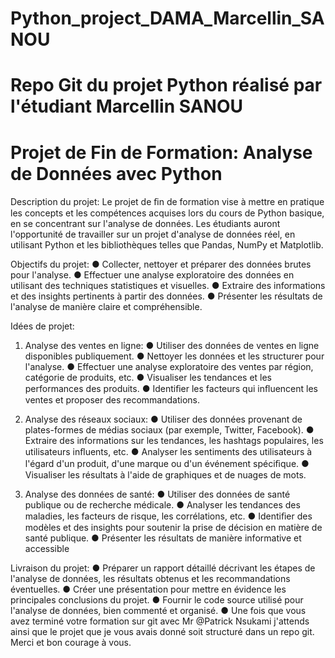 # Python_project_DAMA_Marcellin_SANOU
# Repo Git du projet Python réalisé par l'étudiant Marcellin SANOU
# Projet de Fin de Formation: Analyse de Données avec Python
Description du projet:
Le projet de ﬁn de formation vise à mettre en pratique les concepts et les compétences acquises
lors du cours de Python basique, en se concentrant sur l'analyse de données. Les étudiants auront
l'opportunité de travailler sur un projet d'analyse de données réel, en utilisant Python et les
bibliothèques telles que Pandas, NumPy et Matplotlib.


Objectifs du projet:
● Collecter, nettoyer et préparer des données brutes pour l'analyse.
● Effectuer une analyse exploratoire des données en utilisant des techniques statistiques et
visuelles.
● Extraire des informations et des insights pertinents à partir des données.
● Présenter les résultats de l'analyse de manière claire et compréhensible.


Idées de projet:
1. Analyse des ventes en ligne:
● Utiliser des données de ventes en ligne disponibles publiquement.
● Nettoyer les données et les structurer pour l'analyse.
● Effectuer une analyse exploratoire des ventes par région, catégorie de produits, etc.
● Visualiser les tendances et les performances des produits.
● Identiﬁer les facteurs qui inﬂuencent les ventes et proposer des recommandations.

2. Analyse des réseaux sociaux:
● Utiliser des données provenant de plates-formes de médias sociaux (par exemple,
Twitter, Facebook).
● Extraire des informations sur les tendances, les hashtags populaires, les utilisateurs
inﬂuents, etc.
● Analyser les sentiments des utilisateurs à l'égard d'un produit, d'une marque ou d'un
événement spéciﬁque.
● Visualiser les résultats à l'aide de graphiques et de nuages de mots.

3. Analyse des données de santé:
● Utiliser des données de santé publique ou de recherche médicale.
● Analyser les tendances des maladies, les facteurs de risque, les corrélations, etc.
● Identiﬁer des modèles et des insights pour soutenir la prise de décision en matière de santé publique.
● Présenter les résultats de manière informative et accessible

Livraison du projet:
● Préparer un rapport détaillé décrivant les étapes de l'analyse de données, les résultats obtenus et les recommandations éventuelles.
● Créer une présentation pour mettre en évidence les principales conclusions du projet.
● Fournir le code source utilisé pour l'analyse de données, bien commenté et organisé.
● Une fois que vous avez terminé votre formation sur git avec Mr @Patrick Nsukami j'attends ainsi que le projet que je vous avais donné soit structuré dans un repo git. Merci et bon courage à vous.

